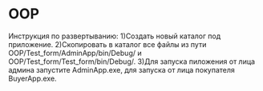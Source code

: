 # OOP
Инструкция по развертыванию:
1)Создать новый каталог под приложение.
2)Скопировать в каталог все файлы из пути OOP/Test_form/AdminApp/bin/Debug/
и OOP/Test_form/Test_form/bin/Debug/.
3)Для запуска пиложения от лица админа запустите AdminApp.exe, 
для запуска от лица покупателя BuyerApp.exe.

